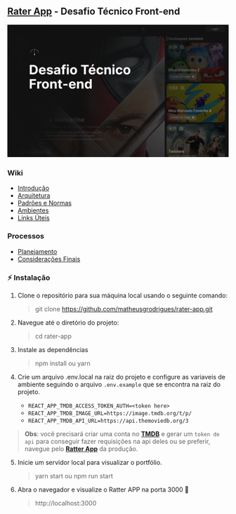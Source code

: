 ## [Rater App](https://rater-app.vercel.app/) - Desafio Técnico Front-end

![Rater App](/docs/images/splash-screen.png "Rater App")

### Wiki

-  [Introdução](https://github.com/matheusgrodrigues/rater-app/blob/feature/matheus.gomes/RA-74-Atualizar-Readme-do-projeto/docs/wiki/INTRODUCAO.md)
-  [Arquitetura](https://github.com/matheusgrodrigues/rater-app/blob/feature/matheus.gomes/RA-74-Atualizar-Readme-do-projeto/docs/wiki/ARQUITETURA.md)
-  [Padrôes e Normas](https://github.com/matheusgrodrigues/rater-app/blob/feature/matheus.gomes/RA-74-Atualizar-Readme-do-projeto/docs/wiki/PADROES-E-NORMAS.md)
-  [Ambientes](https://github.com/matheusgrodrigues/rater-app/blob/feature/matheus.gomes/RA-74-Atualizar-Readme-do-projeto/docs/wiki/AMBIENTES.md)
-  [Links Úteis](https://github.com/matheusgrodrigues/rater-app/blob/feature/matheus.gomes/RA-74-Atualizar-Readme-do-projeto/docs/wiki/LINKS-UTEIS.md)

### Processos

-  [Planejamento](https://github.com/matheusgrodrigues/rater-app/blob/feature/matheus.gomes/RA-74-Atualizar-Readme-do-projeto/docs/processos/PLANEJAMENTO.md)
-  [Considerações Finais](https://github.com/matheusgrodrigues/rater-app/blob/feature/matheus.gomes/RA-74-Atualizar-Readme-do-projeto/docs/processos/CONSIDERACOES-FINAIS.md)

### ⚡ Instalação

1. Clone o repositório para sua máquina local usando o seguinte comando:

   > git clone https://github.com/matheusgrodrigues/rater-app.git

2. Navegue até o diretório do projeto:

   > cd rater-app

3. Instale as dependências

   > npm install ou yarn

4. Crie um arquivo .env.local na raiz do projeto e configure as variaveis de ambiente seguindo o arquivo `.env.example` que se encontra na raiz do projeto.

   -  `REACT_APP_TMDB_ACCESS_TOKEN_AUTH=<token here>`
   -  `REACT_APP_TMDB_IMAGE_URL=https://image.tmdb.org/t/p/`
   -  `REACT_APP_TMDB_API_URL=https://api.themoviedb.org/3`

> **Obs**: você precisará criar uma conta no [**TMDB**](https://developer.themoviedb.org/docs/getting-started) e gerar um `token de api` para conseguir fazer requisições na api deles ou se preferir, navegue pelo [**Ratter App**](https://rater-app.vercel.app/) da produção.

5. Inicie um servidor local para visualizar o portfólio.

   > yarn start ou npm run start

6. Abra o navegador e visualize o Ratter APP na porta 3000 🎉
   > http://localhost:3000

